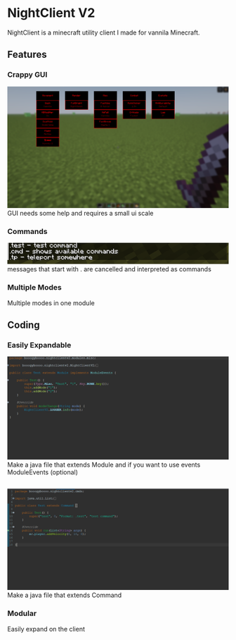 # NightClient V2
NightClient is a minecraft utility client I made for vannila Minecraft.

## Features
### Crappy GUI
![gui](https://github.com/Night-Client/NightClientV2/blob/main/Screenshot%202025-01-05%20221749.png)
GUI needs some help and requires a small ui scale

### Commands
![commands](https://github.com/Night-Client/NightClientV2/blob/main/Screenshot%202025-01-05%20222035.png)  
messages that start with . are cancelled and interpreted as commands

### Multiple Modes
Multiple modes in one module

## Coding

### Easily Expandable
![module example](https://github.com/Night-Client/NightClientV2/blob/main/e.png)
Make a java file that extends Module and if you want to use events ModuleEvents (optional)

##

![command example](https://github.com/Night-Client/NightClientV2/blob/main/Screenshot%202025-01-05%20223321.png)
Make a java file that extends Command

### Modular
Easily expand on the client
